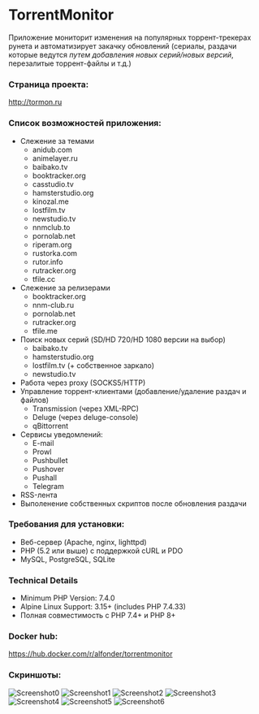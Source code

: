 # TorrentMonitor
Приложение мониторит изменения на популярных торрент-трекерах рунета и автоматизирует закачку обновлений (сериалы, раздачи которые ведутся *путем добавления новых серий/новых версий*, перезалитые торрент-файлы и т.д.)

### Страница проекта:
http://tormon.ru

### Список возможностей приложения:
- Слежение за темами
  - anidub.com
  - animelayer.ru
  - baibako.tv
  - booktracker.org
  - casstudio.tv
  - hamsterstudio.org
  - kinozal.me
  - lostfilm.tv
  - newstudio.tv
  - nnmclub.to
  - pornolab.net
  - riperam.org
  - rustorka.com
  - rutor.info
  - rutracker.org
  - tfile.cc
- Слежение за релизерами
  - booktracker.org
  - nnm-club.ru
  - pornolab.net
  - rutracker.org
  - tfile.me
- Поиск новых серий (SD/HD 720/HD 1080 версии на выбор)
  - baibako.tv 
  - hamsterstudio.org
  - lostfilm.tv (+ собственное заркало)
  - newstudio.tv
- Работа через proxy (SOCKS5/HTTP)
- Управление торрент-клиентами (добавление/удаление раздач и файлов)
  - Transmission (через XML-RPC)
  - Deluge (через deluge-console)
  - qBittorrent
- Сервисы уведомлений:
  - E-mail
  - Prowl
  - Pushbullet
  - Pushover
  - Pushall
  - Telegram 
- RSS-лента
- Выполенение собственных скриптов после обновления раздачи

### Требования для установки:
* Веб-сервер (Apache, nginx, lighttpd)
* PHP (5.2 или выше) с поддержкой cURL и PDO
* MySQL, PostgreSQL, SQLite

### Technical Details
* Minimum PHP Version: 7.4.0
* Alpine Linux Support: 3.15+ (includes PHP 7.4.33)
* Полная совместимость с PHP 7.4+ и PHP 8+

### Docker hub:
https://hub.docker.com/r/alfonder/torrentmonitor

### Скриншоты:
 ![Screenshot0](https://habrastorage.org/webt/yy/xq/2g/yyxq2gn8o5-b68zr-m_acdv78w8.png "Screenshot0")
 ![Screenshot1](https://habrastorage.org/webt/do/fl/cd/doflcdnaxhg4elpis4jyg30tzik.png "Screenshot1")
 ![Screenshot2](https://habrastorage.org/webt/ad/m5/tk/adm5tktyrelde8fur565aprrpia.png "Screenshot2")
 ![Screenshot3](https://habrastorage.org/webt/5v/9n/ww/5v9nww4n2ahujooewnichz3emoa.png "Screenshot3")
 ![Screenshot4](https://habrastorage.org/webt/qs/i7/y5/qsi7y53vb8qnl0y0ifcrxbcvv78.png "Screenshot4")
 ![Screenshot5](https://habrastorage.org/webt/nz/n9/zd/nzn9zdlnhje6blm7dsbk7nnzxnk.png "Screenshot5")
 ![Screenshot6](https://habrastorage.org/webt/ta/wl/pz/tawlpzlptcv1frusl8lv_tyyc-u.png "Screenshot6")


